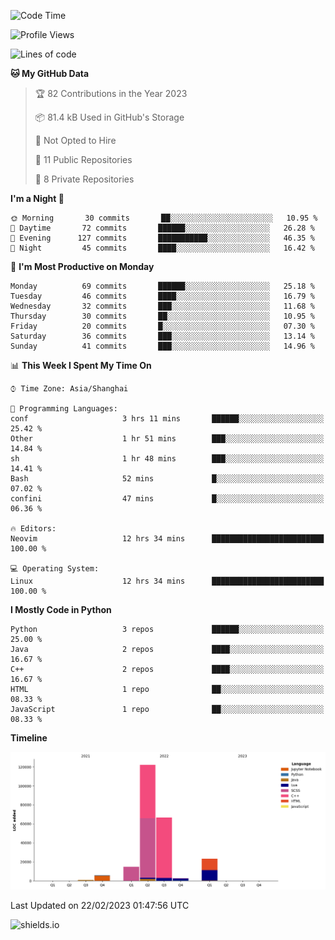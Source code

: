 <!--START_SECTION:waka-->
![Code Time](http://img.shields.io/badge/Code%20Time-193%20hrs%2026%20mins-blue)

![Profile Views](http://img.shields.io/badge/Profile%20Views-1-blue)

![Lines of code](https://img.shields.io/badge/From%20Hello%20World%20I%27ve%20Written-236%20Thousand%20lines%20of%20code-blue)

**🐱 My GitHub Data** 

> 🏆 82 Contributions in the Year 2023
 > 
> 📦 81.4 kB Used in GitHub's Storage 
 > 
> 🚫 Not Opted to Hire
 > 
> 📜 11 Public Repositories 
 > 
> 🔑 8 Private Repositories  
 > 
**I'm a Night 🦉** 

```text
🌞 Morning       30 commits       ██░░░░░░░░░░░░░░░░░░░░░░░   10.95 % 
🌆 Daytime       72 commits       ██████░░░░░░░░░░░░░░░░░░░   26.28 % 
🌃 Evening      127 commits       ███████████░░░░░░░░░░░░░░   46.35 % 
🌙 Night         45 commits       ████░░░░░░░░░░░░░░░░░░░░░   16.42 % 

```
📅 **I'm Most Productive on Monday** 

```text
Monday          69 commits       ██████░░░░░░░░░░░░░░░░░░░   25.18 % 
Tuesday         46 commits       ████░░░░░░░░░░░░░░░░░░░░░   16.79 % 
Wednesday       32 commits       ███░░░░░░░░░░░░░░░░░░░░░░   11.68 % 
Thursday        30 commits       ██░░░░░░░░░░░░░░░░░░░░░░░   10.95 % 
Friday          20 commits       █░░░░░░░░░░░░░░░░░░░░░░░░   07.30 % 
Saturday        36 commits       ███░░░░░░░░░░░░░░░░░░░░░░   13.14 % 
Sunday          41 commits       ███░░░░░░░░░░░░░░░░░░░░░░   14.96 % 

```


📊 **This Week I Spent My Time On** 

```text
⌚︎ Time Zone: Asia/Shanghai

💬 Programming Languages: 
conf                     3 hrs 11 mins       ██████░░░░░░░░░░░░░░░░░░░   25.42 % 
Other                    1 hr 51 mins        ███░░░░░░░░░░░░░░░░░░░░░░   14.84 % 
sh                       1 hr 48 mins        ███░░░░░░░░░░░░░░░░░░░░░░   14.41 % 
Bash                     52 mins             █░░░░░░░░░░░░░░░░░░░░░░░░   07.02 % 
confini                  47 mins             █░░░░░░░░░░░░░░░░░░░░░░░░   06.36 % 

🔥 Editors: 
Neovim                   12 hrs 34 mins      █████████████████████████   100.00 % 

💻 Operating System: 
Linux                    12 hrs 34 mins      █████████████████████████   100.00 % 

```

**I Mostly Code in Python** 

```text
Python                   3 repos             ██████░░░░░░░░░░░░░░░░░░░   25.00 % 
Java                     2 repos             ████░░░░░░░░░░░░░░░░░░░░░   16.67 % 
C++                      2 repos             ████░░░░░░░░░░░░░░░░░░░░░   16.67 % 
HTML                     1 repo              ██░░░░░░░░░░░░░░░░░░░░░░░   08.33 % 
JavaScript               1 repo              ██░░░░░░░░░░░░░░░░░░░░░░░   08.33 % 

```


**Timeline**

![Chart not found](https://raw.githubusercontent.com/kopp4/kopp4/main/charts/bar_graph.png) 


 Last Updated on 22/02/2023 01:47:56 UTC
<!--END_SECTION:waka-->
![shields.io](https://img.shields.io/github/commit-activity/w/kopp4/kopp4?color=g&label=abusing%20bot&style=flat-square)
